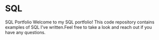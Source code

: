 # SQL
SQL Portfolio
Welcome to my SQL portfolio! This code repository contains examples of SQL I've written.Feel free to take a look and reach out if you have any questions.
